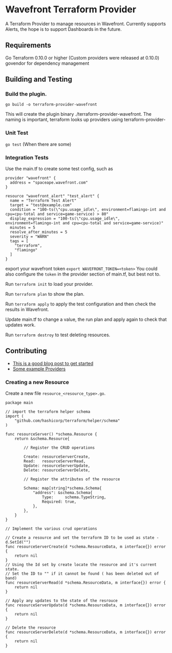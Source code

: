 # Wavefront Terraform Provider

A Terraform Provider to manage resources in Wavefront. Currently supports Alerts, the hope is to support Dashboards in the future.

## Requirements

Go
Terraform 0.10.0 or higher (Custom providers were released at 0.10.0)
govendor for dependency management

## Building and Testing

### Build the plugin.

`go build -o terraform-provider-wavefront`

 This will create the plugin binary ./terraform-provider-wavefront.
 The naming is important, terraform looks up providers using terraform-provider-<name>

### Unit Test
`go test` (When there are some)

### Integration Tests

Use the main.tf to create some test config, such as

 ```
 provider "wavefront" {
   address = "spaceape.wavefront.com"
 }

 resource "wavefront_alert" "test_alert" {
   name = "Terraform Test Alert"
   target = "test@example.com"
   condition = "100-ts(\"cpu.usage_idle\", environment=flamingo-int and cpu=cpu-total and service=game-service) > 80"
   display_expression = "100-ts(\"cpu.usage_idle\", environment=flamingo-int and cpu=cpu-total and service=game-service)"
   minutes = 5
   resolve_after_minutes = 5
   severity = "WARN"
   tags = [
     "terraform",
     "flamingo"
   ]
 }
 ```

 export your wavefront token `export WAVEFRONT_TOKEN=<token>` You could also configure the `token` in the provider section of main.tf, but best not to.

 Run `terraform init` to load your provider.

 Run `terraform plan` to show the plan.

 Run `terraform apply` to apply the test configuration and then check the results in Wavefront.

 Update main.tf to change a value, the run plan and apply again to check that updates work.

 Run `terraform destroy` to test deleting resources.

## Contributing

* [This is a good blog post to get started](https://www.terraform.io/guides/writing-custom-terraform-providers.html?)
* [Some example Providers](https://github.com/terraform-providers)

### Creating a new Resource

Create a new file `resource_<resource_type>.go`.

```
package main

// import the terraform helper schema
import (
    "github.com/hashicorp/terraform/helper/schema"
)

func resourceServer() *schema.Resource {
    return &schema.Resource{

        // Register the CRUD operations

        Create: resourceServerCreate,
        Read:   resourceServerRead,
        Update: resourceServerUpdate,
        Delete: resourceServerDelete,

        // Register the attributes of the resource

        Schema: map[string]*schema.Schema{
            "address": &schema.Schema{
                Type:     schema.TypeString,
                Required: true,
            },
        },
    }
}

// Implement the various crud operations

// Create a resource and set the terraform ID to be used as state - d.SetId("")
func resourceServerCreate(d *schema.ResourceData, m interface{}) error {
    return nil
}
// Using the Id set by create locate the resource and it's current state.
// Set the ID to "" if it cannot be found ( has been deleted out of band)
func resourceServerRead(d *schema.ResourceData, m interface{}) error {
    return nil
}

// Apply any updates to the state of the resrouce
func resourceServerUpdate(d *schema.ResourceData, m interface{}) error {
    return nil
}

// Delete the resource
func resourceServerDelete(d *schema.ResourceData, m interface{}) error {
    return nil
}
```